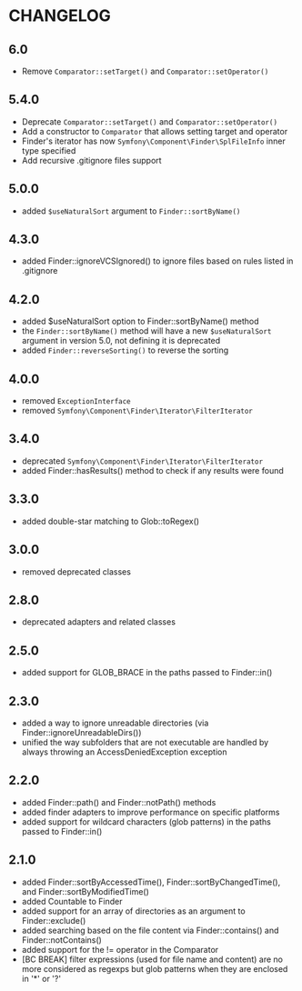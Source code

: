 # CHANGELOG

## 6.0

-   Remove `Comparator::setTarget()` and `Comparator::setOperator()`

## 5.4.0

-   Deprecate `Comparator::setTarget()` and `Comparator::setOperator()`
-   Add a constructor to `Comparator` that allows setting target and operator
-   Finder's iterator has now `Symfony\Component\Finder\SplFileInfo` inner type specified
-   Add recursive .gitignore files support

## 5.0.0

-   added `$useNaturalSort` argument to `Finder::sortByName()`

## 4.3.0

-   added Finder::ignoreVCSIgnored() to ignore files based on rules listed in .gitignore

## 4.2.0

-   added $useNaturalSort option to Finder::sortByName() method
-   the `Finder::sortByName()` method will have a new `$useNaturalSort`
    argument in version 5.0, not defining it is deprecated
-   added `Finder::reverseSorting()` to reverse the sorting

## 4.0.0

-   removed `ExceptionInterface`
-   removed `Symfony\Component\Finder\Iterator\FilterIterator`

## 3.4.0

-   deprecated `Symfony\Component\Finder\Iterator\FilterIterator`
-   added Finder::hasResults() method to check if any results were found

## 3.3.0

-   added double-star matching to Glob::toRegex()

## 3.0.0

-   removed deprecated classes

## 2.8.0

-   deprecated adapters and related classes

## 2.5.0

-   added support for GLOB_BRACE in the paths passed to Finder::in()

## 2.3.0

-   added a way to ignore unreadable directories (via Finder::ignoreUnreadableDirs())
-   unified the way subfolders that are not executable are handled by always throwing an AccessDeniedException exception

## 2.2.0

-   added Finder::path() and Finder::notPath() methods
-   added finder adapters to improve performance on specific platforms
-   added support for wildcard characters (glob patterns) in the paths passed
    to Finder::in()

## 2.1.0

-   added Finder::sortByAccessedTime(), Finder::sortByChangedTime(), and
    Finder::sortByModifiedTime()
-   added Countable to Finder
-   added support for an array of directories as an argument to
    Finder::exclude()
-   added searching based on the file content via Finder::contains() and
    Finder::notContains()
-   added support for the != operator in the Comparator
-   [BC BREAK] filter expressions (used for file name and content) are no more
    considered as regexps but glob patterns when they are enclosed in '\*' or '?'
